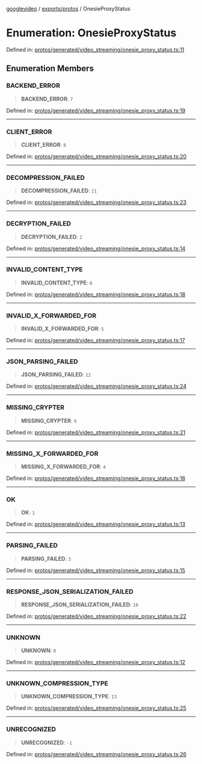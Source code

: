 [googlevideo](../../../README.md) / [exports/protos](../README.md) / OnesieProxyStatus

# Enumeration: OnesieProxyStatus

Defined in: [protos/generated/video\_streaming/onesie\_proxy\_status.ts:11](https://github.com/LuanRT/googlevideo/blob/5b84100979befab767d819a9606dde964d469341/protos/generated/video_streaming/onesie_proxy_status.ts#L11)

## Enumeration Members

### BACKEND\_ERROR

> **BACKEND\_ERROR**: `7`

Defined in: [protos/generated/video\_streaming/onesie\_proxy\_status.ts:19](https://github.com/LuanRT/googlevideo/blob/5b84100979befab767d819a9606dde964d469341/protos/generated/video_streaming/onesie_proxy_status.ts#L19)

***

### CLIENT\_ERROR

> **CLIENT\_ERROR**: `8`

Defined in: [protos/generated/video\_streaming/onesie\_proxy\_status.ts:20](https://github.com/LuanRT/googlevideo/blob/5b84100979befab767d819a9606dde964d469341/protos/generated/video_streaming/onesie_proxy_status.ts#L20)

***

### DECOMPRESSION\_FAILED

> **DECOMPRESSION\_FAILED**: `11`

Defined in: [protos/generated/video\_streaming/onesie\_proxy\_status.ts:23](https://github.com/LuanRT/googlevideo/blob/5b84100979befab767d819a9606dde964d469341/protos/generated/video_streaming/onesie_proxy_status.ts#L23)

***

### DECRYPTION\_FAILED

> **DECRYPTION\_FAILED**: `2`

Defined in: [protos/generated/video\_streaming/onesie\_proxy\_status.ts:14](https://github.com/LuanRT/googlevideo/blob/5b84100979befab767d819a9606dde964d469341/protos/generated/video_streaming/onesie_proxy_status.ts#L14)

***

### INVALID\_CONTENT\_TYPE

> **INVALID\_CONTENT\_TYPE**: `6`

Defined in: [protos/generated/video\_streaming/onesie\_proxy\_status.ts:18](https://github.com/LuanRT/googlevideo/blob/5b84100979befab767d819a9606dde964d469341/protos/generated/video_streaming/onesie_proxy_status.ts#L18)

***

### INVALID\_X\_FORWARDED\_FOR

> **INVALID\_X\_FORWARDED\_FOR**: `5`

Defined in: [protos/generated/video\_streaming/onesie\_proxy\_status.ts:17](https://github.com/LuanRT/googlevideo/blob/5b84100979befab767d819a9606dde964d469341/protos/generated/video_streaming/onesie_proxy_status.ts#L17)

***

### JSON\_PARSING\_FAILED

> **JSON\_PARSING\_FAILED**: `12`

Defined in: [protos/generated/video\_streaming/onesie\_proxy\_status.ts:24](https://github.com/LuanRT/googlevideo/blob/5b84100979befab767d819a9606dde964d469341/protos/generated/video_streaming/onesie_proxy_status.ts#L24)

***

### MISSING\_CRYPTER

> **MISSING\_CRYPTER**: `9`

Defined in: [protos/generated/video\_streaming/onesie\_proxy\_status.ts:21](https://github.com/LuanRT/googlevideo/blob/5b84100979befab767d819a9606dde964d469341/protos/generated/video_streaming/onesie_proxy_status.ts#L21)

***

### MISSING\_X\_FORWARDED\_FOR

> **MISSING\_X\_FORWARDED\_FOR**: `4`

Defined in: [protos/generated/video\_streaming/onesie\_proxy\_status.ts:16](https://github.com/LuanRT/googlevideo/blob/5b84100979befab767d819a9606dde964d469341/protos/generated/video_streaming/onesie_proxy_status.ts#L16)

***

### OK

> **OK**: `1`

Defined in: [protos/generated/video\_streaming/onesie\_proxy\_status.ts:13](https://github.com/LuanRT/googlevideo/blob/5b84100979befab767d819a9606dde964d469341/protos/generated/video_streaming/onesie_proxy_status.ts#L13)

***

### PARSING\_FAILED

> **PARSING\_FAILED**: `3`

Defined in: [protos/generated/video\_streaming/onesie\_proxy\_status.ts:15](https://github.com/LuanRT/googlevideo/blob/5b84100979befab767d819a9606dde964d469341/protos/generated/video_streaming/onesie_proxy_status.ts#L15)

***

### RESPONSE\_JSON\_SERIALIZATION\_FAILED

> **RESPONSE\_JSON\_SERIALIZATION\_FAILED**: `10`

Defined in: [protos/generated/video\_streaming/onesie\_proxy\_status.ts:22](https://github.com/LuanRT/googlevideo/blob/5b84100979befab767d819a9606dde964d469341/protos/generated/video_streaming/onesie_proxy_status.ts#L22)

***

### UNKNOWN

> **UNKNOWN**: `0`

Defined in: [protos/generated/video\_streaming/onesie\_proxy\_status.ts:12](https://github.com/LuanRT/googlevideo/blob/5b84100979befab767d819a9606dde964d469341/protos/generated/video_streaming/onesie_proxy_status.ts#L12)

***

### UNKNOWN\_COMPRESSION\_TYPE

> **UNKNOWN\_COMPRESSION\_TYPE**: `13`

Defined in: [protos/generated/video\_streaming/onesie\_proxy\_status.ts:25](https://github.com/LuanRT/googlevideo/blob/5b84100979befab767d819a9606dde964d469341/protos/generated/video_streaming/onesie_proxy_status.ts#L25)

***

### UNRECOGNIZED

> **UNRECOGNIZED**: `-1`

Defined in: [protos/generated/video\_streaming/onesie\_proxy\_status.ts:26](https://github.com/LuanRT/googlevideo/blob/5b84100979befab767d819a9606dde964d469341/protos/generated/video_streaming/onesie_proxy_status.ts#L26)
